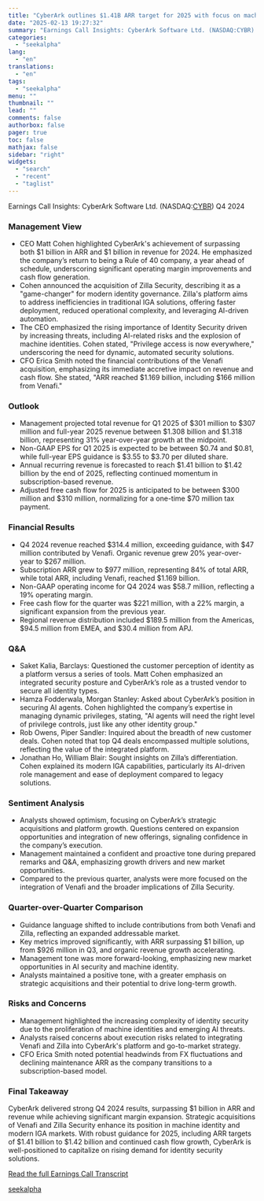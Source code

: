 ```yaml
---
title: "CyberArk outlines $1.41B ARR target for 2025 with focus on machine identity and AI security"
date: "2025-02-13 19:27:32"
summary: "Earnings Call Insights: CyberArk Software Ltd. (NASDAQ:CYBR) Q4 2024 Management View CEO Matt Cohen highlighted CyberArk's achievement of surpassing both $1 billion in ARR and $1 billion in revenue for 2024. He emphasized the company’s return to being a Rule of 40 company, a year ahead of schedule, underscoring significant..."
categories:
  - "seekalpha"
lang:
  - "en"
translations:
  - "en"
tags:
  - "seekalpha"
menu: ""
thumbnail: ""
lead: ""
comments: false
authorbox: false
pager: true
toc: false
mathjax: false
sidebar: "right"
widgets:
  - "search"
  - "recent"
  - "taglist"
---
```


Earnings Call Insights: CyberArk Software Ltd. (NASDAQ:[CYBR](https://seekingalpha.com/symbol/CYBR "CyberArk Software Ltd.")) Q4 2024

### Management View

* CEO Matt Cohen highlighted CyberArk's achievement of surpassing both $1 billion in ARR and $1 billion in revenue for 2024. He emphasized the company’s return to being a Rule of 40 company, a year ahead of schedule, underscoring significant operating margin improvements and cash flow generation.
* Cohen announced the acquisition of Zilla Security, describing it as a "game-changer" for modern identity governance. Zilla's platform aims to address inefficiencies in traditional IGA solutions, offering faster deployment, reduced operational complexity, and leveraging AI-driven automation.
* The CEO emphasized the rising importance of Identity Security driven by increasing threats, including AI-related risks and the explosion of machine identities. Cohen stated, "Privilege access is now everywhere," underscoring the need for dynamic, automated security solutions.
* CFO Erica Smith noted the financial contributions of the Venafi acquisition, emphasizing its immediate accretive impact on revenue and cash flow. She stated, "ARR reached $1.169 billion, including $166 million from Venafi."

### Outlook

* Management projected total revenue for Q1 2025 of $301 million to $307 million and full-year 2025 revenue between $1.308 billion and $1.318 billion, representing 31% year-over-year growth at the midpoint.
* Non-GAAP EPS for Q1 2025 is expected to be between $0.74 and $0.81, while full-year EPS guidance is $3.55 to $3.70 per diluted share.
* Annual recurring revenue is forecasted to reach $1.41 billion to $1.42 billion by the end of 2025, reflecting continued momentum in subscription-based revenue.
* Adjusted free cash flow for 2025 is anticipated to be between $300 million and $310 million, normalizing for a one-time $70 million tax payment.

### Financial Results

* Q4 2024 revenue reached $314.4 million, exceeding guidance, with $47 million contributed by Venafi. Organic revenue grew 20% year-over-year to $267 million.
* Subscription ARR grew to $977 million, representing 84% of total ARR, while total ARR, including Venafi, reached $1.169 billion.
* Non-GAAP operating income for Q4 2024 was $58.7 million, reflecting a 19% operating margin.
* Free cash flow for the quarter was $221 million, with a 22% margin, a significant expansion from the previous year.
* Regional revenue distribution included $189.5 million from the Americas, $94.5 million from EMEA, and $30.4 million from APJ.

### Q&A

* Saket Kalia, Barclays: Questioned the customer perception of identity as a platform versus a series of tools. Matt Cohen emphasized an integrated security posture and CyberArk’s role as a trusted vendor to secure all identity types.
* Hamza Fodderwala, Morgan Stanley: Asked about CyberArk’s position in securing AI agents. Cohen highlighted the company’s expertise in managing dynamic privileges, stating, "AI agents will need the right level of privilege controls, just like any other identity group."
* Rob Owens, Piper Sandler: Inquired about the breadth of new customer deals. Cohen noted that top Q4 deals encompassed multiple solutions, reflecting the value of the integrated platform.
* Jonathan Ho, William Blair: Sought insights on Zilla’s differentiation. Cohen explained its modern IGA capabilities, particularly its AI-driven role management and ease of deployment compared to legacy solutions.

### Sentiment Analysis

* Analysts showed optimism, focusing on CyberArk’s strategic acquisitions and platform growth. Questions centered on expansion opportunities and integration of new offerings, signaling confidence in the company’s execution.
* Management maintained a confident and proactive tone during prepared remarks and Q&A, emphasizing growth drivers and new market opportunities.
* Compared to the previous quarter, analysts were more focused on the integration of Venafi and the broader implications of Zilla Security.

### Quarter-over-Quarter Comparison

* Guidance language shifted to include contributions from both Venafi and Zilla, reflecting an expanded addressable market.
* Key metrics improved significantly, with ARR surpassing $1 billion, up from $926 million in Q3, and organic revenue growth accelerating.
* Management tone was more forward-looking, emphasizing new market opportunities in AI security and machine identity.
* Analysts maintained a positive tone, with a greater emphasis on strategic acquisitions and their potential to drive long-term growth.

### Risks and Concerns

* Management highlighted the increasing complexity of identity security due to the proliferation of machine identities and emerging AI threats.
* Analysts raised concerns about execution risks related to integrating Venafi and Zilla into CyberArk's platform and go-to-market strategy.
* CFO Erica Smith noted potential headwinds from FX fluctuations and declining maintenance ARR as the company transitions to a subscription-based model.

### Final Takeaway

CyberArk delivered strong Q4 2024 results, surpassing $1 billion in ARR and revenue while achieving significant margin expansion. Strategic acquisitions of Venafi and Zilla Security enhance its position in machine identity and modern IGA markets. With robust guidance for 2025, including ARR targets of $1.41 billion to $1.42 billion and continued cash flow growth, CyberArk is well-positioned to capitalize on rising demand for identity security solutions.

[Read the full Earnings Call Transcript](https://seekingalpha.com/symbol/CYBR/earnings/transcripts)

[seekalpha](https://seekingalpha.com/news/4407880-cyberark-outlines-1_41b-arr-target-for-2025-with-focus-on-machine-identity-and-ai-security)
